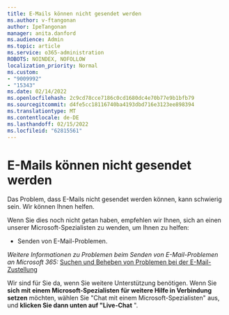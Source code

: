 ```yaml
---
title: E-Mails können nicht gesendet werden
ms.author: v-ftangonan
author: IpeTangonan
manager: anita.danford
ms.audience: Admin
ms.topic: article
ms.service: o365-administration
ROBOTS: NOINDEX, NOFOLLOW
localization_priority: Normal
ms.custom:
- "9009992"
- "15343"
ms.date: 02/14/2022
ms.openlocfilehash: 2c9cd78cce7186c0cd1680dc4e70b77e9b1bfb79
ms.sourcegitcommit: d4fe5cc18116740ba4193dbd716e3123ee898394
ms.translationtype: MT
ms.contentlocale: de-DE
ms.lasthandoff: 02/15/2022
ms.locfileid: "62815561"
---
```

# <a name="unable-to-send-email"></a>E-Mails können nicht gesendet werden

Das Problem, dass E-Mails nicht gesendet werden können, kann schwierig sein. Wir können Ihnen helfen.

Wenn Sie dies noch nicht getan haben, empfehlen wir Ihnen, sich an einen unserer Microsoft-Spezialisten zu wenden, um Ihnen zu helfen:

- Senden von E-Mail-Problemen.

*Weitere Informationen zu Problemen beim Senden von E-Mail-Problemen an Microsoft 365:* [Suchen und Beheben von Problemen bei der E-Mail-Zustellung](https://docs.microsoft.com/exchange/troubleshoot/email-delivery/email-delivery-issues)

Wir sind für Sie da, wenn Sie weitere Unterstützung benötigen. Wenn Sie **sich mit einem Microsoft-Spezialisten für weitere Hilfe in Verbindung setzen** möchten, wählen Sie "Chat mit einem Microsoft-Spezialisten" aus, und **klicken Sie dann unten auf "Live-Chat** ".
